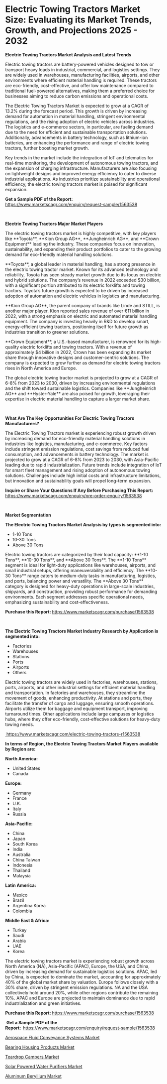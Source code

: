 <p><h1>Electric Towing Tractors Market Size: Evaluating its Market Trends, Growth, and Projections 2025 - 2032</h1></p><p><strong>Electric Towing Tractors Market Analysis and Latest Trends</strong></p>
<p><p>Electric towing tractors are battery-powered vehicles designed to tow or transport heavy loads in industrial, commercial, and logistics settings. They are widely used in warehouses, manufacturing facilities, airports, and other environments where efficient material handling is required. These tractors are eco-friendly, cost-effective, and offer low maintenance compared to traditional fuel-powered alternatives, making them a preferred choice for businesses aiming to reduce carbon emissions and operational costs.</p><p>The Electric Towing Tractors Market is expected to grow at a CAGR of 13.2% during the forecast period. This growth is driven by increasing demand for automation in material handling, stringent environmental regulations, and the rising adoption of electric vehicles across industries. The logistics and e-commerce sectors, in particular, are fueling demand due to the need for efficient and sustainable transportation solutions. Additionally, advancements in battery technology, such as lithium-ion batteries, are enhancing the performance and range of electric towing tractors, further boosting market growth.</p><p>Key trends in the market include the integration of IoT and telematics for real-time monitoring, the development of autonomous towing tractors, and the expansion of charging infrastructure. Manufacturers are also focusing on lightweight designs and improved energy efficiency to cater to diverse industrial applications. As industries prioritize sustainability and operational efficiency, the electric towing tractors market is poised for significant expansion.</p></p>
<p><strong>Get a Sample PDF of the Report:&nbsp;</strong> <a href="https://www.marketscagr.com/enquiry/request-sample/1563538?utm_campaign=1944&utm_medium=2&utm_source=Github&utm_content=ia&utm_term=23012025&utm_id=electric-towing-tractors">https://www.marketscagr.com/enquiry/request-sample/1563538</a></p>
<p>&nbsp;</p>
<p><strong>Electric Towing Tractors Major Market Players</strong></p>
<p><p>The electric towing tractors market is highly competitive, with key players like **Toyota**, **Kion Group AG**, **Jungheinrich AG**, and **Crown Equipment** leading the industry. These companies focus on innovation, sustainability, and expanding their product portfolios to cater to the growing demand for eco-friendly material handling solutions.</p><p>**Toyota**, a global leader in material handling, has a strong presence in the electric towing tractor market. Known for its advanced technology and reliability, Toyota has seen steady market growth due to its focus on electric and hybrid solutions. The company’s revenue in 2022 exceeded $30 billion, with a significant portion attributed to its electric forklifts and towing tractors. Toyota’s future growth is expected to be driven by increased adoption of automation and electric vehicles in logistics and manufacturing.</p><p>**Kion Group AG**, the parent company of brands like Linde and STILL, is another major player. Kion reported sales revenue of over €11 billion in 2022, with a strong emphasis on electric and automated material handling equipment. The company is investing heavily in R&D to develop smart, energy-efficient towing tractors, positioning itself for future growth as industries transition to greener solutions.</p><p>**Crown Equipment**, a U.S.-based manufacturer, is renowned for its high-quality electric forklifts and towing tractors. With a revenue of approximately $4 billion in 2022, Crown has been expanding its market share through innovative designs and customer-centric solutions. The company is expected to grow further as demand for electric towing tractors rises in North America and Europe.</p><p>The global electric towing tractor market is projected to grow at a CAGR of 6-8% from 2023 to 2030, driven by increasing environmental regulations and the shift toward sustainable logistics. Companies like **Jungheinrich AG** and **Hyster-Yale** are also poised for growth, leveraging their expertise in electric material handling to capture a larger market share.</p></p>
<p>&nbsp;</p>
<p><strong>What Are The Key Opportunities For Electric Towing Tractors Manufacturers?</strong></p>
<p><p>The Electric Towing Tractors market is experiencing robust growth driven by increasing demand for eco-friendly material handling solutions in industries like logistics, manufacturing, and e-commerce. Key factors include stringent emission regulations, cost savings from reduced fuel consumption, and advancements in battery technology. The market is projected to grow at a CAGR of 6-8% from 2023 to 2030, with Asia-Pacific leading due to rapid industrialization. Future trends include integration of IoT for smart fleet management and rising adoption of autonomous towing solutions. Challenges include high initial costs and infrastructure limitations, but innovation and sustainability goals will propel long-term expansion.</p></p>
<p><strong>Inquire or Share Your Questions If Any Before Purchasing This Report:</strong> <a href="https://www.marketscagr.com/enquiry/pre-order-enquiry/1563538?utm_campaign=1944&utm_medium=2&utm_source=Github&utm_content=ia&utm_term=23012025&utm_id=electric-towing-tractors">https://www.marketscagr.com/enquiry/pre-order-enquiry/1563538</a></p>
<p>&nbsp;</p>
<p><strong>Market Segmentation</strong></p>
<p><strong>The Electric Towing Tractors Market Analysis by types is segmented into:</strong></p>
<p><ul><li>1-10 Tons</li><li>10-30 Tons</li><li>Above 30 Tons</li></ul></p>
<p><p>Electric towing tractors are categorized by their load capacity: **1-10 Tons**, **10-30 Tons**, and **Above 30 Tons**. The **1-10 Tons** segment is ideal for light-duty applications like warehouses, airports, and small industrial setups, offering maneuverability and efficiency. The **10-30 Tons** range caters to medium-duty tasks in manufacturing, logistics, and ports, balancing power and versatility. The **Above 30 Tons** category is designed for heavy-duty operations in large-scale industries, shipyards, and construction, providing robust performance for demanding environments. Each segment addresses specific operational needs, emphasizing sustainability and cost-effectiveness.</p></p>
<p><strong>Purchase this Report:&nbsp;</strong><a href="https://www.marketscagr.com/purchase/1563538?utm_campaign=1944&utm_medium=2&utm_source=Github&utm_content=ia&utm_term=23012025&utm_id=electric-towing-tractors">https://www.marketscagr.com/purchase/1563538</a></p>
<p>&nbsp;</p>
<p><strong>The Electric Towing Tractors Market Industry Research by Application is segmented into:</strong></p>
<p><ul><li>Factories</li><li>Warehouses</li><li>Stations</li><li>Ports</li><li>Airports</li><li>Others</li></ul></p>
<p><p>Electric towing tractors are widely used in factories, warehouses, stations, ports, airports, and other industrial settings for efficient material handling and transportation. In factories and warehouses, they streamline the movement of goods, enhancing productivity. At stations and ports, they facilitate the transfer of cargo and luggage, ensuring smooth operations. Airports utilize them for baggage and equipment transport, improving turnaround times. Other applications include large campuses or logistics hubs, where they offer eco-friendly, cost-effective solutions for heavy-duty towing needs.</p></p>
<p><a href="https://www.marketscagr.com/electric-towing-tractors-r1563538?utm_campaign=1944&utm_medium=2&utm_source=Github&utm_content=ia&utm_term=23012025&utm_id=electric-towing-tractors">&nbsp;https://www.marketscagr.com/electric-towing-tractors-r1563538</a></p>
<p><strong>In terms of Region, the Electric Towing Tractors Market Players available by Region are:</strong></p>
<p>
    <p> <strong> North America: </strong>
        <ul>
            <li>United States</li>
            <li>Canada</li>
        </ul>
        </p> 
    <p> <strong> Europe: </strong>
        <ul>
            <li>Germany</li>
            <li>France</li>
            <li>U.K.</li>
            <li>Italy</li>
            <li>Russia</li>
        </ul>
        </p> 
    <p> <strong> Asia-Pacific: </strong>
        <ul>
            <li>China</li>
            <li>Japan</li>
            <li>South Korea</li>
            <li>India</li>
            <li>Australia</li>
            <li>China Taiwan</li>
            <li>Indonesia</li>
            <li>Thailand</li>
            <li>Malaysia</li>
        </ul>
        </p> 
    <p> <strong> Latin America: </strong>
        <ul>
            <li>Mexico</li>
            <li>Brazil</li>
            <li>Argentina Korea</li>
            <li>Colombia</li>
        </ul>
        </p> 
    <p> <strong> Middle East & Africa: </strong>
        <ul>
            <li>Turkey</li>
            <li>Saudi</li>
            <li>Arabia</li>
            <li>UAE</li>
            <li>Korea</li>
        </ul>
    </p>
    </p>
<p><p>The electric towing tractors market is experiencing robust growth across North America (NA), Asia-Pacific (APAC), Europe, the USA, and China, driven by increasing demand for sustainable logistics solutions. APAC, led by China, is expected to dominate the market, accounting for approximately 40% of the global market share by valuation. Europe follows closely with a 30% share, driven by stringent emission regulations. NA and the USA collectively hold around 20%, while other regions contribute the remaining 10%. APAC and Europe are projected to maintain dominance due to rapid industrialization and green initiatives.</p></p>
<p><strong>Purchase this Report: </strong><a href="https://www.marketscagr.com/purchase/1563538?utm_campaign=1944&utm_medium=2&utm_source=Github&utm_content=ia&utm_term=23012025&utm_id=electric-towing-tractors">https://www.marketscagr.com/purchase/1563538</a></p>
<p>&nbsp;<strong>Get a Sample PDF of the Report:&nbsp;&nbsp;</strong><a href="https://www.marketscagr.com/enquiry/request-sample/1563538?utm_campaign=1944&utm_medium=2&utm_source=Github&utm_content=ia&utm_term=23012025&utm_id=electric-towing-tractors">https://www.marketscagr.com/enquiry/request-sample/1563538</a></p>
<p><strong></strong></p>
<p><p><a href="https://github.com/Chiragrp22/Market-Research-Report-List-7/blob/main/aerospace-fluid-conveyance-systems-market.md?utm_campaign=1944&utm_medium=2&utm_source=Github&utm_content=ia&utm_term=23012025&utm_id=electric-towing-tractors">Aerospace Fluid Conveyance Systems Market</a></p><p><a href="https://www.linkedin.com/pulse/study-forecastingthe-globalbearing-housing-products-market-7hiee?utm_campaign=1944&utm_medium=2&utm_source=Github&utm_content=ia&utm_term=23012025&utm_id=electric-towing-tractors">Bearing Housing Products Market</a></p><p><a href="https://www.linkedin.com/pulse/detailed-teardrop-campers-market-analysis-expected-cagr-lqamc?utm_campaign=1944&utm_medium=2&utm_source=Github&utm_content=ia&utm_term=23012025&utm_id=electric-towing-tractors">Teardrop Campers Market</a></p><p><a href="https://www.linkedin.com/pulse/deep-dive-solar-powered-water-purifiers-market-growth-gcfwf?utm_campaign=1944&utm_medium=2&utm_source=Github&utm_content=ia&utm_term=23012025&utm_id=electric-towing-tractors">Solar Powered Water Purifiers Market</a></p><p><a href="https://www.linkedin.com/pulse/latest-developments-aluminum-beryllium-industry-market-tv4mc?utm_campaign=1944&utm_medium=2&utm_source=Github&utm_content=ia&utm_term=23012025&utm_id=electric-towing-tractors">Aluminum Beryllium Market</a></p></p>